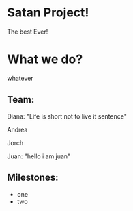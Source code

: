 # Satan Project!

The best Ever!

# What we do?

whatever

## Team:

Diana: "Life is short not to live it sentence"

Andrea

Jorch

Juan: "hello i am juan"

## Milestones:

- one
- two